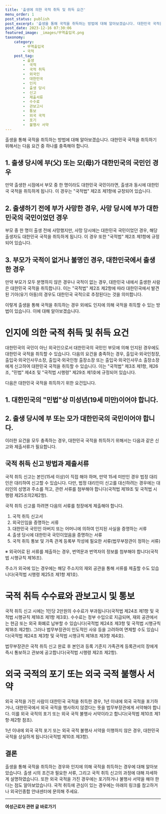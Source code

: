 ```yaml
---
title: '출생에 의한 국적 취득 및 취득 요건'
menu_order: 1
post_status: publish
post_excerpt: '출생을 통해 국적을 취득하는 방법에 대해 알아보겠습니다. 대한민국 국적을 취득하기 위해서는 다음 요건 중 하나를 충족해야 합니다.'
post_date: 2023-12-16 07:30:06
featured_image: _images/무역출입국.png
taxonomy:
    category:
        - 무역출입국
        - 국적
    post_tag:
        - 출생
        -  국적
        -  국적 취득
        -  외국인
        -  대한민국
        -  인지
        -  출생 당시
        -  신고
        -  제출서류
        -  수수료
        -  관보고시
        -  통보
        -  외국 국적
        -  포기
        -  불행사 서약
---
```



출생을 통해 국적을 취득하는 방법에 대해 알아보겠습니다. 대한민국 국적을 취득하기 위해서는 다음 요건 중 하나를 충족해야 합니다.

## 1. 출생 당시에 부(父) 또는 모(母)가 대한민국의 국민인 경우
만약 출생한 시점에서 부모 중 한 명이라도 대한민국 국민이라면, 출생과 동시에 대한민국 국적을 취득하게 됩니다. 이 경우는 "국적법" 제2조 제1항에 규정되어 있습니다.

## 2. 출생하기 전에 부가 사망한 경우, 사망 당시에 부가 대한민국의 국민이었던 경우
부모 중 한 명이 출생 전에 사망했지만, 사망 당시에는 대한민국 국민이었던 경우, 해당 출생자도 대한민국 국적을 취득하게 됩니다. 이 경우 또한 "국적법" 제2조 제1항에 규정되어 있습니다.

## 3. 부모가 국적이 없거나 불명인 경우, 대한민국에서 출생한 경우
만약 부모가 모두 분명하지 않은 경우나 국적이 없는 경우, 대한민국 내에서 출생한 사람은 대한민국 국적을 취득합니다. 이는 "국적법" 제2조 제2항에 따라 대한민국에서 발견된 기아(유기 아동)의 경우도 대한민국 국적으로 추정된다는 것을 의미합니다.

이렇게 출생을 통해 국적을 취득하는 경우 외에도 인지에 의해 국적을 취득할 수 있는 방법이 있습니다. 이에 대해 알아보겠습니다.

# 인지에 의한 국적 취득 및 취득 요건

대한민국의 국민이 아닌 외국인으로서 대한민국의 국민인 부모에 의해 인지된 경우에도 대한민국 국적을 취득할 수 있습니다. 다음의 요건을 충족하는 경우, 출입국·외국인청장, 출입국·외국인사무소장, 출입국·외국인청 출장소장 또는 출입국·외국인사무소 출장소장에게 신고하여 대한민국 국적을 취득할 수 있습니다. 이는 "국적법" 제3조 제1항, 제26조, "민법" 제4조 및 "국적법 시행령" 제29조 제1호에 규정되어 있습니다.

다음은 대한민국 국적을 취득하기 위한 요건입니다.

## 1. 대한민국의 "민법"상 미성년(19세 미만)이어야 합니다.

## 2. 출생 당시에 부 또는 모가 대한민국의 국민이어야 합니다.

이러한 요건을 모두 충족하는 경우, 대한민국 국적을 취득하기 위해서는 다음과 같은 신고와 제출서류가 필요합니다.

## 국적 취득 신고 방법과 제출서류

국적 취득 신고는 본인(15세 이상)이 직접 해야 하며, 만약 15세 미만인 경우 법정 대리인은 대리하여 신고할 수 있습니다. 다만, 법정 대리인이 신고를 대신하려는 경우에는 대리인의 성명과 주소를 적고, 관련 서류를 첨부해야 합니다(국적법 제19조 및 국적법 시행령 제25조의2제2항).

국적 취득 신고를 하려면 다음의 서류를 청장에게 제출해야 합니다.

1. 국적 취득 신고서
2. 외국인임을 증명하는 서류
3. 대한민국 국민인 아버지 또는 어머니에 의하여 인지된 사실을 증명하는 서류
4. 출생 당시에 대한민국 국민이었음을 증명하는 서류
5. 국적 취득 통보 및 가족 관계 등록부 작성에 필요한 서류(법무부장관이 정하는 서류)

※ 외국어로 된 서류를 제출하는 경우, 번역문과 번역자의 정보를 첨부해야 합니다(국적법 시행규칙 제16조).

주소가 외국에 있는 경우에는 해당 주소지의 재외 공관을 통해 서류를 제출할 수도 있습니다(국적법 시행령 제25조 제1항 제1호).

# 국적 취득 수수료와 관보고시 및 통보

국적 취득 신고 시에는 1인당 2만원의 수수료가 부과됩니다(국적법 제24조 제1항 및 국적법 시행규칙 제18조 제1항 제3호). 수수료는 정부 수입으로 지급되며, 재외 공관에서는 현금 또는 외국 화폐로 납부할 수 있습니다(국적법 제24조 제3항 및 국적법 시행규칙 제18조 제2항). 그러나 법무부장관이 인도적인 사유 등을 고려하여 면제할 수도 있습니다(국적법 제24조 제3항 및 국적법 시행규칙 제18조 제3항 제4호).

법무부장관은 국적 취득 신고 완료 후 본인과 등록 기준지 가족관계 등록관서의 장에게 즉시 통보하고 관보에 공고합니다(국적법 시행령 제2조 제2항).

# 외국 국적의 포기 또는 외국 국적 불행사 서약

외국 국적을 가진 사람이 대한민국 국적을 취득한 경우, 1년 이내에 외국 국적을 포기하거나, 대한민국에서 외국 국적을 행사하지 않겠다는 뜻을 법무부장관에게 서약해야 합니다. 이를 외국 국적의 포기 또는 외국 국적 불행사 서약이라고 합니다(국적법 제10조 제1항·제2항 참조).

1년 이내에 외국 국적 포기 또는 외국 국적 불행사 서약을 이행하지 않은 경우, 대한민국 국적을 상실하게 됩니다(국적법 제10조 제3항).

## 결론


출생을 통해 국적을 취득하는 경우와 인지에 의해 국적을 취득하는 경우에 대해 알아보았습니다. 출생 시의 조건과 필요한 서류, 그리고 국적 취득 신고의 과정에 대해 자세하게 설명하였습니다. 또한 외국 국적을 가진 경우에는 포기하거나 불행사 서약을 해야 한다는 점도 알아보았습니다. 국적 취득에 관심이 있는 경우에는 아래의 링크를 참고하거나 외국인종합 안내센터에 문의해 주세요.
<!-- wp:separator -->
<hr class="wp-block-separator has-alpha-channel-opacity"/>
<!-- /wp:separator -->

<!-- wp:group {"backgroundColor":"base","layout":{"type":"constrained"}} -->
<div class="wp-block-group has-base-background-color has-background"><!-- wp:paragraph {"align":"center","fontSize":"medium"} -->
<p class="has-text-align-center has-large-font-size"><strong>여성근로자 관련 글 바로가기</strong></p>
<!-- /wp:paragraph -->


<!-- wp:latest-posts
{"categories":[{"id":10991,"count":19,"description":"","link":"https://uknowlaw.com/category/%ec%97%ac%ec%84%b1%ea%b7%bc%eb%a1%9c%ec%9e%90/","name":"여성근로자","slug":"여성근로자","taxonomy":"category","parent":0,"meta":[],"_links":{"self":[{"href":"https://uknowlaw.com/wp-json/wp/v2/categories/10991"}],"collection":[{"href":"https://uknowlaw.com/wp-json/wp/v2/categories"}],"about":[{"href":"https://uknowlaw.com/wp-json/wp/v2/taxonomies/category"}],"wp:post_type":[{"href":"https://uknowlaw.com/wp-json/wp/v2/posts?categories=10991"}],"curies":[{"name":"wp","href":"https://api.w.org/{rel}","templated":true}]}}],"postsToShow":100,"excerptLength":28,"postLayout":"grid","columns":2,"featuredImageAlign":"left","featuredImageSizeSlug":"large","fontSize":"small"} /--></div>
<!-- /wp:group -->